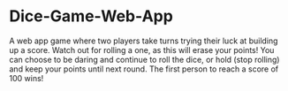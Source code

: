 # Dice-Game-Web-App
A web app game where two players take turns trying their luck at building up a score. Watch out for rolling a one, as this will erase your points! You can choose to be daring and continue to roll the dice, or hold (stop rolling) and keep your points until next round. The first person to reach a score of 100 wins!
